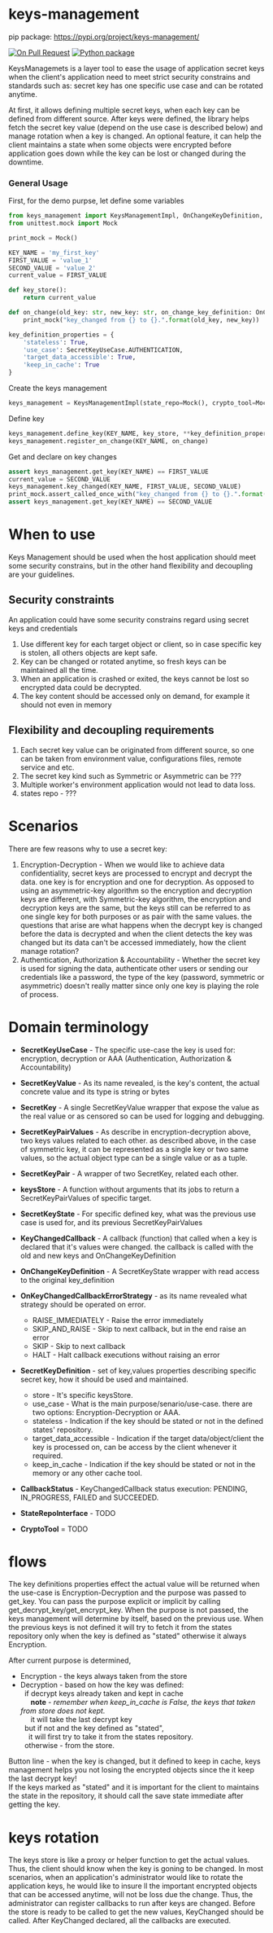 # keys-management
pip package: https://pypi.org/project/keys-management/

[![On Pull Request](https://github.com/nielsen-oss/keys-management/actions/workflows/pr_ci.yaml/badge.svg?branch=main)](https://github.com/nielsen-oss/keys-management/actions/workflows/pr_ci.yaml)
[![Python package](https://github.com/nielsen-oss/keys-management/actions/workflows/push_ci.yaml/badge.svg?branch=main)](https://github.com/nielsen-oss/keys-management/actions/workflows/push_ci.yaml)

KeysManagemets is a layer tool to ease the usage of application secret keys when the client's application need to meet
strict security constrains and standards such as: secret key has one specific use case and can be rotated anytime. 

At first, it allows defining multiple secret keys, when each key can be defined from different source.
After keys were defined, the library helps fetch the secret key value (depend on the use case is described below) and manage 
rotation when a key is changed.
An optional feature, it can help the client maintains a state when some objects were encrypted before application goes down
while the key can be lost or changed during the downtime.

### General Usage

First, for the demo purpse, let define some variables
```python
from keys_management import KeysManagementImpl, OnChangeKeyDefinition, SecretKeyUseCase
from unittest.mock import Mock

print_mock = Mock()

KEY_NAME = 'my_first_key'
FIRST_VALUE = 'value_1'
SECOND_VALUE = 'value_2'
current_value = FIRST_VALUE

def key_store():
    return current_value

def on_change(old_key: str, new_key: str, on_change_key_definition: OnChangeKeyDefinition):
    print_mock("key_changed from {} to {}.".format(old_key, new_key))

key_definition_properties = {
    'stateless': True,
    'use_case': SecretKeyUseCase.AUTHENTICATION,
    'target_data_accessible': True,
    'keep_in_cache': True
}
```
Create the keys management
```python
keys_management = KeysManagementImpl(state_repo=Mock(), crypto_tool=Mock())
```

Define key

```python
keys_management.define_key(KEY_NAME, key_store, **key_definition_properties)
keys_management.register_on_change(KEY_NAME, on_change)
```

Get and declare on key changes
```python
assert keys_management.get_key(KEY_NAME) == FIRST_VALUE
current_value = SECOND_VALUE
keys_management.key_changed(KEY_NAME, FIRST_VALUE, SECOND_VALUE)
print_mock.assert_called_once_with("key_changed from {} to {}.".format(FIRST_VALUE, SECOND_VALUE))
assert keys_management.get_key(KEY_NAME) == SECOND_VALUE
```

# When to use
Keys Management should be used when the host application should meet some security constrains, but in the other hand 
flexibility and decoupling are your guidelines.

## Security constraints
An application could have some security constrains regard using secret keys and credentials
1. Use different key for each target object or client, so in case specific key is stolen, all others objects are kept safe.
2. Key can be changed or rotated anytime, so fresh keys can be maintained all the time.
3. When an application is crashed or exited, the keys cannot be lost so encrypted data could be decrypted.
4. The key content should be accessed only on demand, for example it should not even <??> in memory  

## Flexibility and decoupling requirements
1. Each secret key value can be originated from different source, so one can be taken from environment value, 
   configurations files, remote service and etc.
2. The secret key kind such as Symmetric or Asymmetric can be ???
3. Multiple worker's environment application would not lead to data loss.
4. states repo - ???

# Scenarios 
There are few reasons why to use a secret key: 
1. Encryption-Decryption - When we would like to achieve data confidentiality, secret keys are processed to encrypt and 
   decrypt the data. one key is for encryption and one for decryption. As opposed to using an asymmetric-key algorithm
   so the encryption and decryption keys are different, with Symmetric-key algorithm, the encryption and decryption keys
   are the same, but the keys still can be referred to as one single key for both purposes or as pair with the 
   same values. the questions that arise are what happens when the decrypt key is changed before the data is decrypted 
   and when the client detects the key was changed but its data can't be accessed immediately, 
   how the client manage rotation? 
2. Authentication, Authorization & Accountability - Whether the secret key is used for signing the data, 
   authenticate other users or sending our credentials like a password, the type of the key (password, symmetric or 
   asymmetric) doesn't really matter since only one key is playing the role of process.
   
# Domain terminology
* **SecretKeyUseCase** - The specific use-case the key is used for: encryption, decryption or AAA (Authentication, 
   Authorization & Accountability)

* **SecretKeyValue** - As its name revealed, is the key's content, the actual concrete value and its type is string or bytes

* **SecretKey** - A single SecretKeyValue wrapper that expose the value as the real value or as censored so can be used for 
   logging and debugging.

* **SecretKeyPairValues** - As describe in encryption-decryption above, two keys values related to each other. as described
   above, in the case of symmetric key, it can be represented as a single key or two same values, 
   so the actual object type can be a single value or as a tuple.

* **SecretKeyPair** - A wrapper of two SecretKey, related each other. 

* **keysStore** - A function without arguments that its jobs to return a SecretKeyPairValues of specific target.  

* **SecretKeyState** - For specific defined key, what was the previous use case is used for, and its previous SecretKeyPairValues

* **KeyChangedCallback** - A callback (function) that called when a key is declared that it's values were changed. 
   the callback is called with the old and new keys and OnChangeKeyDefinition

* **OnChangeKeyDefinition** - A SecretKeyState wrapper with read access to the original key_definition  

* **OnKeyChangedCallbackErrorStrategy** - as its name revealed what strategy should be operated on error.  
   - RAISE_IMMEDIATELY - Raise the error immediately 
   - SKIP_AND_RAISE - Skip to next callback, but in the end raise an error
   - SKIP - Skip to next callback
   - HALT - Halt callback executions without raising an error 

* **SecretKeyDefinition** - set of key,values properties describing specific secret key, how it should be used and maintained.
   - store - It's specific keysStore.
   - use_case - What is the main purpose/senario/use-case. there are two options: Encryption-Decryption or AAA.
   - stateless - Indication if the key should be stated or not in the defined states' repository.
   - target_data_accessible - Indication if the target data/object/client the key is processed on, can be access by the 
      client whenever it required.
   - keep_in_cache - Indication if the key should be stated or not in the memory or any other cache tool.
* **CallbackStatus** - KeyChangedCallback status execution: PENDING, IN_PROGRESS, FAILED and SUCCEEDED.

* **StateRepoInterface** - TODO
* **CryptoTool** = TODO 


# flows 

The key definitions properties effect the actual value will be returned when the use-case is Encryption-Decryption and the purpose was passed to get_key.
You can pass the purpose explicit or implicit by calling get_decrypt_key/get_encrypt_key.
When the purpose is not passed, the keys management will determine by itself, based on the previous use.
When the previous keys is not defined it will try to fetch it from the states repository only when the key is defined as "stated"
otherwise it always Encryption.

After current purpose is determined, 
   * Encryption - the keys always taken from the store
   * Decryption - based on how the key was defined:  
      &nbsp;&nbsp;if decrypt keys already taken and kept in cache  
         &nbsp;&nbsp;&nbsp;&nbsp;&nbsp;__note__ - *remember when keep_in_cache is False, the keys that taken from store does not kept.*  
         &nbsp;&nbsp;&nbsp;&nbsp;&nbsp;it will take the last decrypt key  
      &nbsp;&nbsp;but if not and the key defined as "stated",  
     &nbsp;&nbsp;&nbsp;&nbsp;it will first try to take it from the states repository.   
      &nbsp;&nbsp;otherwise - from the store. 

   Button line - when the key is changed, but it defined to keep in cache, keys management helps you not losing the encrypted objects since the it keep the last decrypt key!  
If the keys marked as "stated" and it is important for the client to maintains the state in the repository, it should call the save state immediate after getting the key. 

# keys rotation 
The keys store is like a proxy or helper function to get the actual values. 
Thus, the client should know when the key is goning to be changed. 
In most scenarios, when an application's administrator would like to rotate the application keys, he would like to insure
ll the important encrypted objects that can be accessed anytime, will not be loss due the change. 
Thus, the administrator can register callbacks to run after keys are changed. 
Before the store is ready to be called to get the new values, KeyChanged should be called. 
After KeyChanged declared, all the callbacks are executed. 




